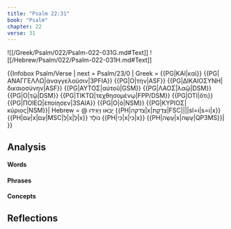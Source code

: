 ```yaml
---
title: "Psalm 22:31"
book: "Psalm"
chapter: 22
verse: 31
---
```

![[/Greek/Psalm/022/Psalm-022-031G.md#Text]]
![[/Hebrew/Psalm/022/Psalm-022-031H.md#Text]]

{{Infobox Psalm/Verse |
  next = Psalm/23/0 |
  Greek = {{PG|ΚΑΙ|καὶ}} {{PG|ΑΝΑΓΓΕΛΛΩ|ἀναγγελοῦσιν|3PFIA}} {{PG|Ο|τὴν|ASF}} {{PG|ΔΙΚΑΙΟΣΥΝΗ|δικαιοσύνην|ASF}} {{PG|ΑΥΤΟΣ|αὐτοῦ|GSM}} {{PG|ΛΑΟΣ|λαῷ|DSM}} {{PG|Ο|τῷ|DSM}} {{PG|ΤΙΚΤΩ|τεχθησομένῳ|FPP/DSM}} {{PG|ΟΤΙ|ὅτι}} {{PG|ΠΟΙΕΩ|ἐποίησεν|3SAIA}} {{PG|Ο|ὁ|NSM}} {{PG|ΚΥΡΙΟΣ|κύριος|NSM}}|
  Hebrew = @
יָבֹאוּ
וְיַגִּידוּ
{{PH|צדקה|x|צִדְקָת|FSC||||sl=וֹ|s=וֹ|x}} {{PH|עַם|x|עַם|MSC|לְ|x|לְ|x}}
נוֹלָד
{{PH|כִּי|x|כִּי|x}} {{PH|עָשָׂה|x|עָשָׂה|QP3MS}}׃|
}}

## Analysis

#### Words

#### Phrases

#### Concepts

## Reflections
